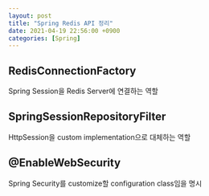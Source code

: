 ```yaml
---
layout: post
title: "Spring Redis API 정리"
date: 2021-04-19 22:56:00 +0900
categories: [Spring]
---
```


## RedisConnectionFactory

Spring Session을 Redis Server에 연결하는 역할

## SpringSessionRepositoryFilter

HttpSession을 custom implementation으로 대체하는 역할

## @EnableWebSecurity

Spring Security를 customize할 configuration class임을 명시

